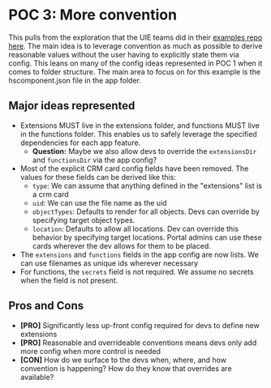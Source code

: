 # POC 3: More convention

This pulls from the exploration that the UIE teams did in their [examples repo here](https://git.hubteam.com/tkim/projects-with-public-app-react-extensions). The main idea is to leverage convention as much as possible to derive reasonable values without the user having to explicitly state them via config. This leans on many of the config ideas represented in POC 1 when it comes to folder structure. The main area to focus on for this example is the hscomponent.json file in the app folder.

## Major ideas represented
- Extensions MUST live in the extensions folder, and functions MUST live in the functions folder. This enables us to safely leverage the specified dependencies for each app feature.
  - **Question:** Maybe we also allow devs to override the `extensionsDir` and `functionsDir` via the app config?
- Most of the explicit CRM card config fields have been removed. The values for these fields can be derived like this:
  - `type`: We can assume that anything defined in the "extensions" list is a crm card
  - `uid`: We can use the file name as the uid
  - `objectTypes`: Defaults to render for all objects. Devs can override by specifying target object types.
  - `location`: Defaults to allow all locations. Dev can override this behavior by specifying target locations. Portal admins can use these cards wherever the dev allows for them to be placed.
- The `extensions` and `functions` fields in the app config are now lists. We can use filenames as unique ids wherever necessary
- For functions, the `secrets` field is not required. We assume no secrets when the field is not present.

## Pros and Cons

- **[PRO]** Significantly less up-front config required for devs to define new extensions
- **[PRO]** Reasonable and overrideable conventions means devs only add more config when more control is needed
- **[CON]** How do we surface to the devs when, where, and how convention is happening? How do they know that overrides are available?
